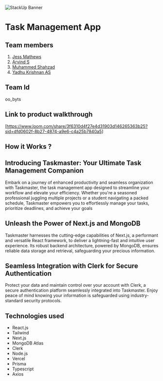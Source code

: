 ![StackUp Banner]([https://tinkerhub.frappe.cloud/files/stackup%20banner.jpeg])
# Task Management App

## Team members
1. [Jess Mathews](https://github.com/jessmathews)
2. [Arvind S](https://github.com/Arv2565)
3. [Muhammed Shahzad](https://github.com/shahzadkk012)
4. [Yadhu Krishnan AS](https://github.com/yadhukr1shnan)
## Team Id
oo_byts
## Link to product walkthrough
[https://www.loom.com/share/3f6310d4f27e4d31903d146265363b25?sid=dfd0602f-8b27-4874-a9e6-c4a25b7840a5]
## How it Works ?
## Introducing Taskmaster: Your Ultimate Task Management Companion

Embark on a journey of enhanced productivity and seamless organization with Taskmaster, the task management app designed to streamline your workflow and elevate your efficiency. Whether you're a seasoned professional juggling multiple projects or a student navigating a packed schedule, Taskmaster empowers you to effortlessly manage your tasks, prioritize deadlines, and achieve your goals

## Unleash the Power of Next.js and MongoDB

Taskmaster harnesses the cutting-edge capabilities of Next.js, a performant and versatile React framework, to deliver a lightning-fast and intuitive user experience. Its robust backend architecture, powered by MongoDB, ensures reliable data storage and retrieval, safeguarding your precious information.

## Seamless Integration with Clerk for Secure Authentication

Protect your data and maintain control over your account with Clerk, a secure authentication platform seamlessly integrated into Taskmaster. Enjoy peace of mind knowing your information is safeguarded using industry-standard security protocols.
## Technologies used
- React.js
- Tailwind
- Next.js
- MongoDB Atlas
- Clerk
- Node.js
- Vercel
- Prisma
- Typescript
- Axios
  


